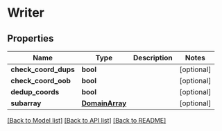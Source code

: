 # Writer

## Properties
Name | Type | Description | Notes
------------ | ------------- | ------------- | -------------
**check_coord_dups** | **bool** |  | [optional] 
**check_coord_oob** | **bool** |  | [optional] 
**dedup_coords** | **bool** |  | [optional] 
**subarray** | [**DomainArray**](DomainArray.md) |  | [optional] 

[[Back to Model list]](../README.md#documentation-for-models) [[Back to API list]](../README.md#documentation-for-api-endpoints) [[Back to README]](../README.md)


